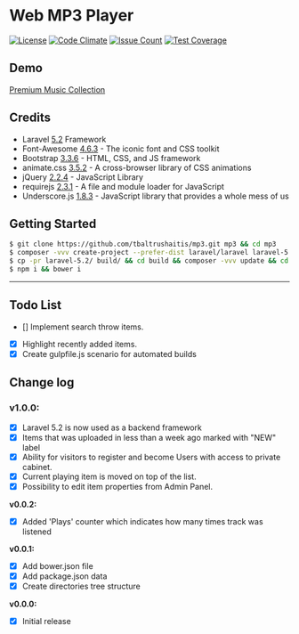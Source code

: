 # Web MP3 Player

[![License](https://img.shields.io/badge/license-MIT-green.svg?style=flat)](http://tbaltrushaitis.mit-license.org/)
[![Code Climate](https://codeclimate.com/github/tbaltrushaitis/mp3/badges/gpa.svg)](https://codeclimate.com/github/tbaltrushaitis/mp3)
[![Issue Count](https://codeclimate.com/github/tbaltrushaitis/mp3/badges/issue_count.svg)](https://codeclimate.com/github/tbaltrushaitis/mp3)
[![Test Coverage](https://codeclimate.com/github/tbaltrushaitis/mp3/badges/coverage.svg)](https://codeclimate.com/github/tbaltrushaitis/mp3/coverage)

## Demo
[Premium Music Collection](http://mp3.gsm-center.com.ua)

## Credits

* Laravel [5.2](https://laravel.com/docs/5.2) Framework
* Font-Awesome [4.6.3](http://fontawesome.io/) - The iconic font and CSS toolkit
* Bootstrap [3.3.6](http://getbootstrap.com) - HTML, CSS, and JS framework
* animate.css [3.5.2](http://daneden.github.io/animate.css/) - A cross-browser library of CSS animations
* jQuery [2.2.4](http://jquery.com/) - JavaScript Library
* requirejs [2.3.1](https://github.com/jrburke/requirejs) - A file and module loader for JavaScript
* Underscore.js [1.8.3](http://underscorejs.org) - JavaScript library that provides a whole mess of us


## Getting Started ##
```bash
$ git clone https://github.com/tbaltrushaitis/mp3.git mp3 && cd mp3
$ composer -vvv create-project --prefer-dist laravel/laravel laravel-5.2 "5.2.*"
$ cp -pr laravel-5.2/ build/ && cd build && composer -vvv update && cd ..
$ npm i && bower i
```

---------

## Todo List ##
- [] Implement search throw items.
- [x] Highlight recently added items.
- [x] Create gulpfile.js scenario for automated builds

## Change log ##

### v1.0.0:
- [x] Laravel 5.2 is now used as a backend framework
- [x] Items that was uploaded in less than a week ago marked with "NEW" label
- [x] Ability for visitors to register and become Users with access to private cabinet.
- [x] Current playing item is moved on top of the list.
- [x] Possibility to edit item properties from Admin Panel.

**v0.0.2:**
- [x] Added 'Plays' counter which indicates how many times track was listened

**v0.0.1:**
- [x] Add bower.json file
- [x] Add package.json data
- [x] Create directories tree structure

**v0.0.0:**
- [x] Initial release
